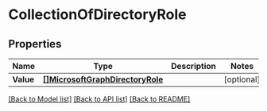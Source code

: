 # CollectionOfDirectoryRole

## Properties

Name | Type | Description | Notes
------------ | ------------- | ------------- | -------------
**Value** | [**[]MicrosoftGraphDirectoryRole**](microsoft.graph.directoryRole.md) |  | [optional] 

[[Back to Model list]](../README.md#documentation-for-models) [[Back to API list]](../README.md#documentation-for-api-endpoints) [[Back to README]](../README.md)


